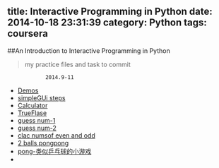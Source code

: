 title: Interactive Programming in Python
date: 2014-10-18 23:31:39
category: Python
tags: coursera
---

##An Introduction to Interactive Programming in Python

>my practice files and task to commit
                
                2014.9-11

* [Demos](http://www.codeskulptor.org/demos.html#tabs-Hall-of-Fame)
* [simpleGUi steps](http://www.codeskulptor.org/#user38_tO5waWrDHP_0.py)
* [Calculator](http://www.codeskulptor.org/#examples-input_fields.py)
* [TrueFlase](http://www.codeskulptor.org/#user38_RaWTatNpzt_0.py)
* [guess num-1](www.codeskulptor.org/#user38_BQ2gVtBF7bfJtum.pys)
* [guess num-2](http://www.codeskulptor.org/#user38_RSUXgikPyJ_0.py)
* [clac numsof even and odd](http://www.codeskulptor.org/#user38_Jarh1oJhWE_0.py)
* [2 balls pongpong](http://www.codeskulptor.org/#user38_4g39CB4aEI_0.py)
* [pong-类似乒乓球的小游戏](http://www.codeskulptor.org/#user38_n5v98gWnB0_1.py)
* []()
